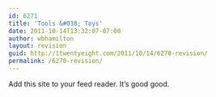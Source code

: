 ```yaml
---
id: 6271
title: 'Tools &#038; Toys'
date: 2011-10-14T13:32:07-07:00
author: wbhamilton
layout: revision
guid: http://1twentyeight.com/2011/10/14/6270-revision/
permalink: /6270-revision/
---
```

Add this site to your feed reader. It&#8217;s good good.